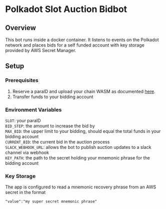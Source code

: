 # Polkadot Slot Auction Bidbot
## Overview
This bot runs inside a docker container. It listens to events on the Polkadot network and places bids for a self funded account with key storage provided by AWS Secret Manager.
## Setup
### Prerequisites
1. Reserve a paraID and upload your chain WASM as documented [here](https://docs.substrate.io/tutorials/connect-relay-and-parachains/connect-a-local-parachain/).
2. Transfer funds to your bidding account
### Environment Variables
`SLOT`: your paraID \
`BID_STEP`: the amount to increase the bid by \
`MAX_BID`: the upper limit to your bidding, should equal the total funds in your bidding account \
`CURRENT_BID`: the current bid in the auction process \
`SLACK_WEBHOOK_URL`: allows the bot to publish auction updates to a slack channel via webhook \
`KEY_PATH`: the path to the secret holding your mnemonic phrase for the bidding account
### Key Storage
The app is configured to read a mnemonic recovery phrase from an AWS secret in the format
```
"value":"my super secret mnemonic phrase"
```

